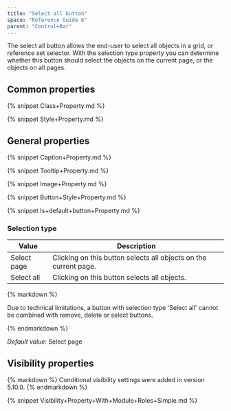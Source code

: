 ```yaml
---
title: "Select all button"
space: "Reference Guide 6"
parent: "Control+Bar"
---
```



The select all button allows the end-user to select all objects in a grid, or reference set selector. With the selection type property you can determine whether this button should select the objects on the current page, or the objects on all pages.

## Common properties

{% snippet Class+Property.md %}

{% snippet Style+Property.md %}

## General properties

{% snippet Caption+Property.md %}

{% snippet Tooltip+Property.md %}

{% snippet Image+Property.md %}

{% snippet Button+Style+Property.md %}

{% snippet Is+default+button+Property.md %}

### Selection type

| Value | Description |
| --- | --- |
| Select page | Clicking on this button selects all objects on the current page. |
| Select all | Clicking on this button selects all objects. |

<div class="alert alert-warning">{% markdown %}

Due to technical limitations, a button with selection type 'Select all' cannot be combined with remove, delete or select buttons.

{% endmarkdown %}</div>

_Default value:_ Select page

## Visibility properties

<div class="alert alert-info">{% markdown %}
Conditional visibility settings were added in version 5.10.0.
{% endmarkdown %}</div>

{% snippet Visibility+Property+With+Module+Roles+Simple.md %}
